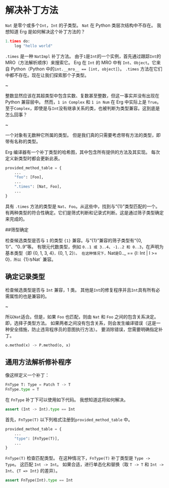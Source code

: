 # 解决补丁方法

`Nat` 是零个或多个`Int`，`Int` 的子类型。
`Nat` 在 Python 类层次结构中不存在。 我想知道 Erg 是如何解决这个补丁方法的？

```python
1.times do:
    log "hello world"
```

`.times` 是一种 `NatImpl` 补丁方法。
由于`1`是`Int`的一个实例，首先通过跟踪`Int`的MRO（方法解析顺序）来搜索它。
Erg 在 `Int` 的 MRO 中有 `Int`、`Object`。它来自 Python（Python 中的`int.__mro__ == [int, object]`）。
`.times` 方法在它们中都不存在。现在让我们探索那个子类型。

~

整数显然应该在其超类型中包含实数、复数甚至整数，但这一事实并没有出现在 Python 兼容层中。
然而，`1 in Complex` 和 `1 in Num` 在 Erg 中实际上是 `True`。
至于`Complex`，即使是与`Int`没有继承关系的类，也被判断为类型兼容。这到底是怎么回事？

~

一个对象有无数种它所属的类型。
但是我们真的只需要考虑带有方法的类型，即带有名称的类型。

Erg 编译器有一个补丁类型的哈希图，其中包含所有提供的方法及其实现。
每次定义新类型时都会更新此表。

```python
provided_method_table = {
    ...
    "foo": [Foo],
    ...
    ".times": [Nat, Foo],
    ...
}
```

具有 `.times` 方法的类型是 `Nat`、`Foo`。从这些中，找到与“{1}”类型匹配的一个。
有两种类型的符合性确定。它们是筛式判断和记录式判断。这是通过筛子类型确定来完成的。

##筛型确定

检查候选类型是否与 `1` 的类型 `{1}` 兼容。与“{1}”兼容的筛子类型有“{0, 1}”、“0..9”等。
有限元代数类型，例如 `0..1 或 3..4`、`-1..2 和 0..3`，在声明为基本类型（即 {0, 1, 3, 4}`，`{0, 1, 2}`）。
在这种情况下，`Nat` 是 `0.._ == {I: Int | I >= 0}`，所以 `{1}` 与 `Nat` 兼容。

## 确定记录类型

检查候选类型是否与 `Int` 兼容，1 类。
其他是`Int`的修复程序并且`Int`具有所有必需属性的也是兼容的。

~

所以`Nat`适合。但是，如果 `Foo` 也匹配，则由 `Nat` 和 `Foo` 之间的包含关系决定。
即，选择子类型方法。
如果两者之间没有包含关系，则会发生编译错误（这是一种安全措施，防止违背程序员的意图执行方法）。
要消除错误，您需要明确指定补丁。

```python
o.method(x) -> P.method(o, x)
```

## 通用方法解析修补程序

像这样定义一个补丁：

```python
FnType T: Type = Patch T -> T
FnType.type = T
```

在 `FnType` 补丁下可以使用如下代码。 我想知道这将如何解决。

```python
assert (Int -> Int).type == Int
```

首先，`FnType(T)` 以下列格式注册到`provided_method_table` 中。

```python
provided_method_table = {
    ...
    "type": [FnType(T)],
    ...
}
```

`FnType(T)` 检查匹配类型。 在这种情况下，`FnType(T)` 补丁类型是 `Type -> Type`。
这匹配 `Int -> Int`。 如果合适，进行单态化和替换（取 `T -> T` 和 `Int -> Int`、`{T => Int}` 的差异）。

```python
assert FnType(Int).type == Int
```